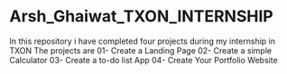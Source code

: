 # Arsh_Ghaiwat_TXON_INTERNSHIP
In this repository i have completed four projects during my internship in TXON The projects are 01- Create a Landing Page 
02- Create a simple Calculator 
03- Create a to-do list App 
04- Create Your Portfolio Website

